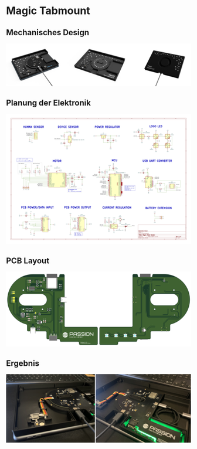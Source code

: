 # Magic Tabmount

## Mechanisches Design

![Gehäuse](Readme/housing_4.png)

## Planung der Elektronik

![PCB](Readme/pcb_view_2.png)

## PCB Layout

![PCB](Readme/pcb_view_1.png)

## Ergebnis

![PCB](Readme/result_1.png)
